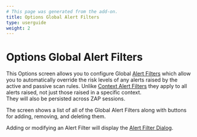 ```yaml
---
# This page was generated from the add-on.
title: Options Global Alert Filters
type: userguide
weight: 2
---
```


# Options Global Alert Filters

This Options screen allows you to configure Global [Alert Filters](/docs/desktop/addons/alert-filters/) which allow you to
automatically override the risk levels of any alerts raised by the active and passive scan rules.
Unlike [Context Alert Filters](/docs/desktop/addons/alert-filters/contextalertfilter/) they apply to all alerts raised,
not just those raised in a specific context.  
They will also be persisted across ZAP sessions.

The screen shows a list of all of the Global Alert Filters along with buttons for
adding, removing, and deleting them.

Adding or modifying an Alert Filter will display the [Alert Filter Dialog](/docs/desktop/addons/alert-filters/alertfilterdialog/).
